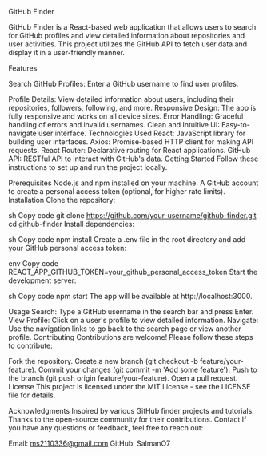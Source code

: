 GitHub Finder

GitHub Finder is a React-based web application that allows users to search for GitHub profiles and view detailed information about repositories and user activities. This project utilizes the GitHub API to fetch user data and display it in a user-friendly manner.


Features

Search GitHub Profiles: Enter a GitHub username to find user profiles.

Profile Details: View detailed information about users, including their repositories, followers, following, and more.
Responsive Design: The app is fully responsive and works on all device sizes.
Error Handling: Graceful handling of errors and invalid usernames.
Clean and Intuitive UI: Easy-to-navigate user interface.
Technologies Used
React: JavaScript library for building user interfaces.
Axios: Promise-based HTTP client for making API requests.
React Router: Declarative routing for React applications.
GitHub API: RESTful API to interact with GitHub's data.
Getting Started
Follow these instructions to set up and run the project locally.

Prerequisites
Node.js and npm installed on your machine.
A GitHub account to create a personal access token (optional, for higher rate limits).
Installation
Clone the repository:

sh
Copy code
git clone https://github.com/your-username/github-finder.git
cd github-finder
Install dependencies:

sh
Copy code
npm install
Create a .env file in the root directory and add your GitHub personal access token:

env
Copy code
REACT_APP_GITHUB_TOKEN=your_github_personal_access_token
Start the development server:

sh
Copy code
npm start
The app will be available at http://localhost:3000.

Usage
Search: Type a GitHub username in the search bar and press Enter.
View Profile: Click on a user's profile to view detailed information.
Navigate: Use the navigation links to go back to the search page or view another profile.
Contributing
Contributions are welcome! Please follow these steps to contribute:

Fork the repository.
Create a new branch (git checkout -b feature/your-feature).
Commit your changes (git commit -m 'Add some feature').
Push to the branch (git push origin feature/your-feature).
Open a pull request.
License
This project is licensed under the MIT License - see the LICENSE file for details.

Acknowledgments
Inspired by various GitHub finder projects and tutorials.
Thanks to the open-source community for their contributions.
Contact
If you have any questions or feedback, feel free to reach out:

Email: ms2110336@gmail.com
GitHub: SalmanO7
